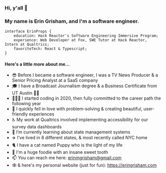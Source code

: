 ### Hi, y'all 👋

### My name is Erin Grisham, and I'm a software engineer. 

    interface ErinProps {
        education: Hack Reactor's Software Engineering Immersive Program;
        experience: Web Developer at Fox, SWE Tutor at Hack Reactor, Intern at Qualtrics;
        favoriteTech: React & Typescript;
    }

#### Here's a little more about me...
- 😎  Before I became a software engineer, I was a TV News Producer & a Senior Pricing Analyst at a SaaS company
- 🎓  I have a Broadcast Journalism degree & a Business Certificate from UT Austin 🤘🏼
- 🏃🏼‍♀️  I started coding in 2020, then fully committed to the career path the following year
- 💖  I quickly fell in love with problem-solving & creating beautiful, user-friendly experiences
- ♿️  My work at Qualtrics involved implementing accessibility for our survey data dashboards
- 🌱  I’m currently learning about state management systems
- ✈️  I've lived in 8 different states, & most recently called NYC home
- 🐈  I have a cat named Puppy who is the light of my life
- 🍩  I'm a huge foodie with an insane sweet tooth
- 📫  You can reach me here: erinmgrisham@gmail.com
- 🕸  & here's my personal website (just for fun): https://eringrisham.com
